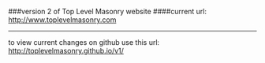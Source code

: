 
###version 2 of Top Level Masonry website
####current url: http://www.toplevelmasonry.com
___
to view current changes on github use this url: http://toplevelmasonry.github.io/v1/
